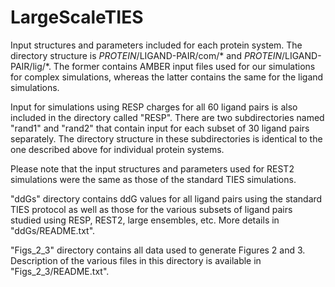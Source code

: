 # LargeScaleTIES 

Input structures and parameters included for each protein system.
The directory structure is $PROTEIN/$LIGAND-PAIR/com/* and $PROTEIN/$LIGAND-PAIR/lig/*.
The former contains AMBER input files used for our simulations for complex simulations, whereas the latter contains the same for the ligand simulations.

Input for simulations using RESP charges for all 60 ligand pairs is also included in the directory called "RESP".
There are two subdirectories named "rand1" and "rand2" that contain input for each subset of 30 ligand pairs separately.
The directory structure in these subdirectories is identical to the one described above for individual protein systems.

Please note that the input structures and parameters used for REST2 simulations were the same as those of the standard TIES simulations.

"ddGs" directory contains ddG values for all ligand pairs using the standard TIES protocol as well as those for the various subsets of ligand pairs studied using RESP, REST2, large ensembles, etc. More details in "ddGs/README.txt".

"Figs_2_3" directory contains all data used to generate Figures 2 and 3. Description of the various files in this directory is available in "Figs_2_3/README.txt".
